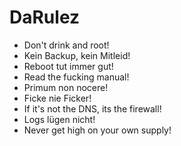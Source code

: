 # DaRulez

- Don't drink and root!
- Kein Backup, kein Mitleid!
- Reboot tut immer gut!
- Read the fucking manual!
- Primum non nocere!
- Ficke nie Ficker!
- If it's not the DNS, its the firewall!
- Logs lügen nicht!
- Never get high on your own supply!
